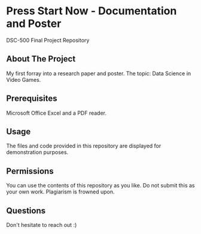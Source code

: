 # Press Start Now - Documentation and Poster
DSC-500 Final Project Repository

## About The Project
My first forray into a research paper and poster. The topic: Data Science in Video Games. 

## Prerequisites
Microsoft Office Excel and a PDF reader.

## Usage
The files and code provided in this repository are displayed for demonstration purposes.

## Permissions
You can use the contents of this repository as you like. Do not submit this as your own work. Plagiarism is frowned upon. 

## Questions
Don't hesitate to reach out :)

